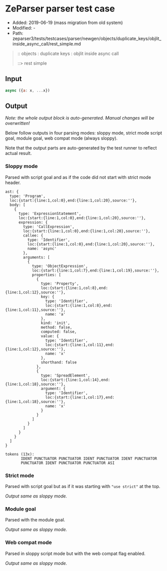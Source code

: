 # ZeParser parser test case

- Added: 2019-06-19 (mass migration from old system)
- Modified: -
- Path: zeparser3/tests/testcases/parser/newgen/objects/duplicate_keys/objlit_inside_async_call/rest_simple.md

> :: objects : duplicate keys : objlit inside async call
>
> ::> rest simple

## Input

`````js
async ({a: x, ...x})
`````

## Output

_Note: the whole output block is auto-generated. Manual changes will be overwritten!_

Below follow outputs in four parsing modes: sloppy mode, strict mode script goal, module goal, web compat mode (always sloppy).

Note that the output parts are auto-generated by the test runner to reflect actual result.

### Sloppy mode

Parsed with script goal and as if the code did not start with strict mode header.

`````
ast: {
  type: 'Program',
  loc:{start:{line:1,col:0},end:{line:1,col:20},source:''},
  body: [
    {
      type: 'ExpressionStatement',
      loc:{start:{line:1,col:0},end:{line:1,col:20},source:''},
      expression: {
        type: 'CallExpression',
        loc:{start:{line:1,col:0},end:{line:1,col:20},source:''},
        callee: {
          type: 'Identifier',
          loc:{start:{line:1,col:0},end:{line:1,col:20},source:''},
          name: 'async'
        },
        arguments: [
          {
            type: 'ObjectExpression',
            loc:{start:{line:1,col:7},end:{line:1,col:19},source:''},
            properties: [
              {
                type: 'Property',
                loc:{start:{line:1,col:8},end:{line:1,col:12},source:''},
                key: {
                  type: 'Identifier',
                  loc:{start:{line:1,col:8},end:{line:1,col:11},source:''},
                  name: 'a'
                },
                kind: 'init',
                method: false,
                computed: false,
                value: {
                  type: 'Identifier',
                  loc:{start:{line:1,col:11},end:{line:1,col:12},source:''},
                  name: 'x'
                },
                shorthand: false
              },
              {
                type: 'SpreadElement',
                loc:{start:{line:1,col:14},end:{line:1,col:18},source:''},
                argument: {
                  type: 'Identifier',
                  loc:{start:{line:1,col:17},end:{line:1,col:18},source:''},
                  name: 'x'
                }
              }
            ]
          }
        ]
      }
    }
  ]
}

tokens (13x):
       IDENT PUNCTUATOR PUNCTUATOR IDENT PUNCTUATOR IDENT PUNCTUATOR
       PUNCTUATOR IDENT PUNCTUATOR PUNCTUATOR ASI
`````

### Strict mode

Parsed with script goal but as if it was starting with `"use strict"` at the top.

_Output same as sloppy mode._

### Module goal

Parsed with the module goal.

_Output same as sloppy mode._

### Web compat mode

Parsed in sloppy script mode but with the web compat flag enabled.

_Output same as sloppy mode._

